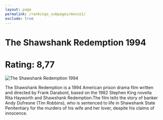 ```yaml
---
layout: page
permalink: /rankings_subpages/movie1/
exclude: true
---
```

    
# The Shawshank Redemption 1994
# Rating: 8,77
![The Shawshank Redemption 1994](https://fwcdn.pl/fpo/10/48/1048/6925401_1.7.webp)


The Shawshank Redemption is a 1994 American prison drama film written and directed by Frank Darabont, based on the 1982 Stephen King novella Rita Hayworth and Shawshank Redemption.The film tells the story of banker Andy Dufresne (Tim Robbins), who is sentenced to life in Shawshank State Penitentiary for the murders of his wife and her lover, despite his claims of innocence.